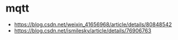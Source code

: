 # mqtt
- https://blog.csdn.net/weixin_41656968/article/details/80848542
- https://blog.csdn.net/ismilesky/article/details/76906763

